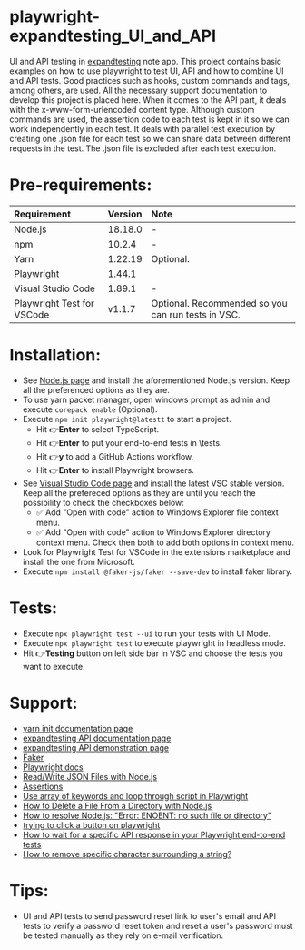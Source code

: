 # playwright-expandtesting_UI_and_API

UI and API testing in [expandtesting](https://practice.expandtesting.com/notes/app/) note app. This project contains basic examples on how to use playwright to test UI, API and how to combine UI and API tests. Good practices such as hooks, custom commands and tags, among others, are used. All the necessary support documentation to develop this project is placed here. When it comes to the API part, it deals with the x-www-form-urlencoded content type. Although custom commands are used, the assertion code to each test is kept in it so we can work independently in each test. It deals with parallel test execution by creating one .json file for each test so we can share data between different requests in the test. The .json file is excluded after each test execution. 

# Pre-requirements:

| Requirement                   | Version | Note                                                            |
| :---------------------------- |:--------| :---------------------------------------------------------------|
| Node.js                       | 18.18.0 | -                                                               |
| npm                           | 10.2.4  | -                                                               |
| Yarn                          | 1.22.19 | Optional.                                                       |
| Playwright                    | 1.44.1  |                                                                 |
| Visual Studio Code            | 1.89.1  | -                                                               |
| Playwright Test for VSCode    | v1.1.7  | Optional. Recommended so you can run tests in VSC.              |                  

# Installation:

- See [Node.js page](https://nodejs.org/en) and install the aforementioned Node.js version. Keep all the preferenced options as they are.
- To use yarn packet manager, open windows prompt as admin and execute ```corepack enable``` (Optional).
- Execute ```npm init playwright@latestt``` to start a project.
  - Hit :point_right:**Enter** to select TypeScript.
  - Hit :point_right:**Enter** to put your end-to-end tests in \tests.
  - Hit :point_right:**y** to add a GitHub Actions workflow.
  - Hit :point_right:**Enter** to install Playwright browsers.
- See [Visual Studio Code page](https://code.visualstudio.com/) and install the latest VSC stable version. Keep all the prefereced options as they are until you reach the possibility to check the checkboxes below: 
  - :white_check_mark: Add "Open with code" action to Windows Explorer file context menu. 
  - :white_check_mark: Add "Open with code" action to Windows Explorer directory context menu.
Check then both to add both options in context menu.
- Look for Playwright Test for VSCode in the extensions marketplace and install the one from Microsoft.
- Execute ```npm install @faker-js/faker --save-dev``` to install faker library.

# Tests:

- Execute ```npx playwright test --ui``` to run your tests with UI Mode. 
- Execute ```npx playwright test``` to execute playwright in headless mode.
- Hit :point_right:**Testing** button on left side bar in VSC and choose the tests you want to execute.

# Support:

- [yarn init documentation page](https://classic.yarnpkg.com/lang/en/docs/cli/init/)
- [expandtesting API documentation page](https://practice.expandtesting.com/notes/api/api-docs/)
- [expandtesting API demonstration page](https://www.youtube.com/watch?v=bQYvS6EEBZc)
- [Faker](https://fakerjs.dev/guide/)
- [Playwright docs](https://playwright.dev/docs/intro)
- [Read/Write JSON Files with Node.js](https://heynode.com/tutorial/readwrite-json-files-nodejs/?utm_source=youtube&utm_medium=referral+&utm_campaign=YT+description&utm_content=read-write-json-iles-with-nodejs)
- [Assertions](https://playwright.dev/docs/test-assertions)
- [Use array of keywords and loop through script in Playwright](https://stackoverflow.com/a/69402975/10519428)
- [How to Delete a File From a Directory with Node.js](https://coderrocketfuel.com/article/how-to-delete-a-file-from-a-directory-with-node-js)
- [How to resolve Node.js: "Error: ENOENT: no such file or directory"](https://stackoverflow.com/a/62363729/10519428)
- [trying to click a button on playwright](https://stackoverflow.com/a/71712111/10519428)
- [How to wait for a specific API response in your Playwright end-to-end tests](https://www.youtube.com/watch?v=5CER0dKweyw)
- [How to remove specific character surrounding a string?](https://stackoverflow.com/a/44537491/10519428)

# Tips:

- UI and API tests to send password reset link to user's email and API tests to verify a password reset token and reset a user's password must be tested manually as they rely on e-mail verification.